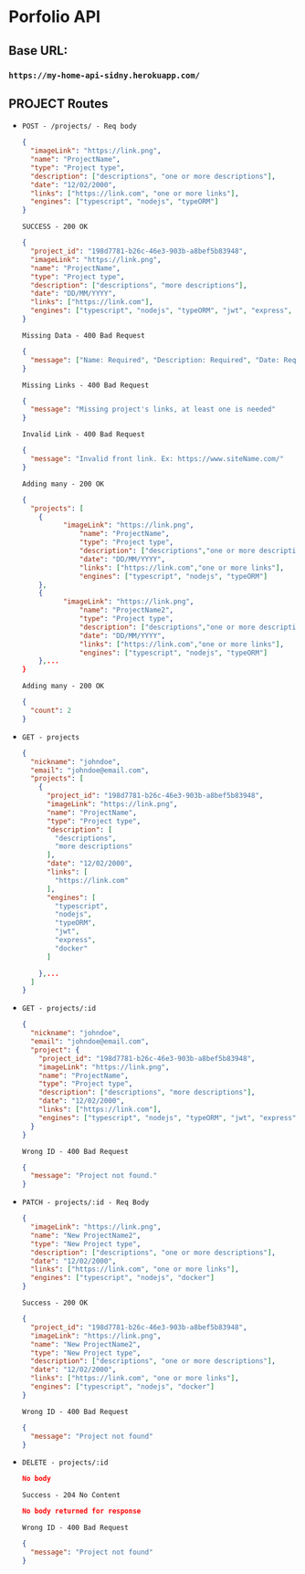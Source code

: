 # Porfolio API

## Base URL:

### `https://my-home-api-sidny.herokuapp.com/`

## PROJECT Routes

- `POST - /projects/ - Req body`
  ```json
  {
    "imageLink": "https://link.png",
    "name": "ProjectName",
    "type": "Project type",
    "description": ["descriptions", "one or more descriptions"],
    "date": "12/02/2000",
    "links": ["https://link.com", "one or more links"],
    "engines": ["typescript", "nodejs", "typeORM"]
  }
  ```
  `SUCCESS - 200 OK`
  ```json
  {
    "project_id": "198d7781-b26c-46e3-903b-a8bef5b83948",
    "imageLink": "https://link.png",
    "name": "ProjectName",
    "type": "Project type",
    "description": ["descriptions", "more descriptions"],
    "date": "DD/MM/YYYY",
    "links": ["https://link.com"],
    "engines": ["typescript", "nodejs", "typeORM", "jwt", "express", "docker"]
  }
  ```
  `Missing Data - 400 Bad Request`
  ```json
  {
    "message": ["Name: Required", "Description: Required", "Date: Required"]
  }
  ```
  `Missing Links - 400 Bad Request`
  ```json
  {
    "message": "Missing project's links, at least one is needed"
  }
  ```
  `Invalid Link - 400 Bad Request`
  ```json
  {
    "message": "Invalid front link. Ex: https://www.siteName.com/"
  }
  ```
  `Adding many - 200 OK`
  ```json
  {
    "projects": [
      {
            "imageLink": "https://link.png",
  			    "name": "ProjectName",
  			    "type": "Project type",
  			    "description": ["descriptions","one or more descriptions"],
  			    "date": "DD/MM/YYYY",
  			    "links": ["https://link.com","one or more links"],
  			    "engines": ["typescript", "nodejs", "typeORM"]
      },
      {
            "imageLink": "https://link.png",
  			    "name": "ProjectName2",
  			    "type": "Project type",
  			    "description": ["descriptions","one or more descriptions"],
  			    "date": "DD/MM/YYYY",
  			    "links": ["https://link.com","one or more links"],
  			    "engines": ["typescript", "nodejs", "typeORM"]
      },...
  }
  ```
  `Adding many - 200 OK`
  ```json
  {
    "count": 2
  }
  ```
- `GET - projects`
  ```json
  {
    "nickname": "johndoe",
    "email": "johndoe@email.com",
    "projects": [
      {
        "project_id": "198d7781-b26c-46e3-903b-a8bef5b83948",
        "imageLink": "https://link.png",
        "name": "ProjectName",
        "type": "Project type",
        "description": [
          "descriptions",
          "more descriptions"
        ],
        "date": "12/02/2000",
        "links": [
          "https://link.com"
        ],
        "engines": [
          "typescript",
          "nodejs",
          "typeORM",
          "jwt",
          "express",
          "docker"
        ]

      },...
    ]
  }
  ```
- `GET - projects/:id`
  ```json
  {
    "nickname": "johndoe",
    "email": "johndoe@email.com",
    "project": {
      "project_id": "198d7781-b26c-46e3-903b-a8bef5b83948",
      "imageLink": "https://link.png",
      "name": "ProjectName",
      "type": "Project type",
      "description": ["descriptions", "more descriptions"],
      "date": "12/02/2000",
      "links": ["https://link.com"],
      "engines": ["typescript", "nodejs", "typeORM", "jwt", "express", "docker"]
    }
  }
  ```
  `Wrong ID - 400 Bad Request`
  ```json
  {
    "message": "Project not found."
  }
  ```
- `PATCH - projects/:id - Req Body`
  ```json
  {
    "imageLink": "https://link.png",
    "name": "New ProjectName2",
    "type": "New Project type",
    "description": ["descriptions", "one or more descriptions"],
    "date": "12/02/2000",
    "links": ["https://link.com", "one or more links"],
    "engines": ["typescript", "nodejs", "docker"]
  }
  ```
  `Success - 200 OK`
  ```json
  {
    "project_id": "198d7781-b26c-46e3-903b-a8bef5b83948",
    "imageLink": "https://link.png",
    "name": "New ProjectName2",
    "type": "New Project type",
    "description": ["descriptions", "one or more descriptions"],
    "date": "12/02/2000",
    "links": ["https://link.com", "one or more links"],
    "engines": ["typescript", "nodejs", "docker"]
  }
  ```
  `Wrong ID - 400 Bad Request`
  ```json
  {
    "message": "Project not found"
  }
  ```
- `DELETE - projects/:id`
  ```json
  No body
  ```
  `Success - 204 No Content`
  ```json
  No body returned for response
  ```
  `Wrong ID - 400 Bad Request`
  ```json
  {
    "message": "Project not found"
  }
  ```
